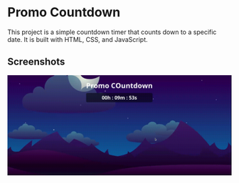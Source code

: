 # Promo Countdown

This project is a simple countdown timer that counts down to a specific date. It is built with HTML, CSS, and JavaScript.

## Screenshots

![Promo Countdown](./screenshot/promo.gif)
